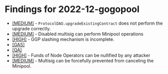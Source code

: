 # Findings for 2022-12-gogopool 

- [[MEDIUM]]([MEDIUM]-'ProtocolDAO.upgradeExistingContract'_does_not_perform_the_upgrade_correctly./README.md) - `ProtocolDAO.upgradeExistingContract` does not perform the upgrade correctly.
- [[MEDIUM]]([MEDIUM]-Disabled_multisig_can_perform_Minipool_operations/README.md) - Disabled multisig can perform Minipool operations
- [[HIGH]]([HIGH]-GGP_slashing_mechanism_is_incomplete./README.md) - GGP slashing mechanism is incomplete.
- [[GAS]](GAS/README.md)
- [[QA]](QA/README.md)
- [[HIGH]]([HIGH]-Funds_of_Node_Operators_can_be_nullified_by_any_attacker/README.md) - Funds of Node Operators can be nullified by any attacker
- [[MEDIUM]]([MEDIUM]-Multisig_can_be_forcefully_prevented_from_canceling_the_Minipool./README.md) - Multisig can be forcefully prevented from canceling the Minipool.
